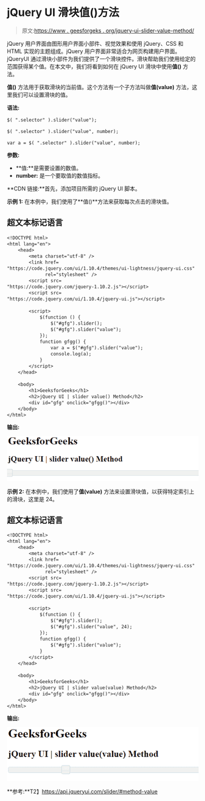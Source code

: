 # jQuery UI 滑块值()方法

> 原文:[https://www . geesforgeks . org/jquery-ui-slider-value-method/](https://www.geeksforgeeks.org/jquery-ui-slider-value-method/)

jQuery 用户界面由图形用户界面小部件、视觉效果和使用 jQuery、CSS 和 HTML 实现的主题组成。jQuery 用户界面非常适合为网页构建用户界面。jQueryUI 通过滑块小部件为我们提供了一个滑块控件。滑块帮助我们使用给定的范围获得某个值。在本文中，我们将看到如何在 jQuery UI 滑块中使用**值()** 方法。

**值()** 方法用于获取滑块的当前值。这个方法有一个子方法叫做**值(value)** 方法，这里我们可以设置滑块的值。

**语法:**

```
$( ".selector" ).slider("value");
```

```
$( ".selector" ).slider("value", number);
```

```
var a = $( ".selector" ).slider("value", number);
```

**参数:**

*   **值:**是需要设置的数值。
*   **number:** 是一个要取值的数值指标。

**CDN 链接:**首先，添加项目所需的 jQuery UI 脚本。

> <link href="“https://code.jquery.com/ui/1.10.4/themes/ui-lightness/jquery-ui.css”" rel="“stylesheet”">

**示例 1:** 在本例中，我们使用了**值()**方法来获取每次点击的滑块值。

## 超文本标记语言

```
<!DOCTYPE html>
<html lang="en">
    <head>
        <meta charset="utf-8" />
        <link href=
"https://code.jquery.com/ui/1.10.4/themes/ui-lightness/jquery-ui.css" 
              rel="stylesheet" />
        <script src=
"https://code.jquery.com/jquery-1.10.2.js"></script>
        <script src=
"https://code.jquery.com/ui/1.10.4/jquery-ui.js"></script>

        <script>
            $(function () {
                $("#gfg").slider();
                $("#gfg").slider("value");
            });
            function gfgg() {
                var a = $("#gfg").slider("value");
                console.log(a);
            }
        </script>
    </head>

    <body>
        <h1>GeeksforGeeks</h1>
        <h2>jQuery UI | slider value() Method</h2>
        <div id="gfg" onclick="gfgg()"></div>
    </body>
</html>
```

**输出:**

![](img/7aa97924c33dfef05aca41a3ce67d3e7.png)

**示例 2:** 在本例中，我们使用了**值(value)** 方法来设置滑块值，以获得特定索引上的滑块，这里是 24。

## 超文本标记语言

```
<!DOCTYPE html>
<html lang="en">
    <head>
        <meta charset="utf-8" />
        <link href=
"https://code.jquery.com/ui/1.10.4/themes/ui-lightness/jquery-ui.css" 
              rel="stylesheet" />
        <script src=
"https://code.jquery.com/jquery-1.10.2.js"></script>
        <script src=
"https://code.jquery.com/ui/1.10.4/jquery-ui.js"></script>

        <script>
            $(function () {
                $("#gfg").slider();
                $("#gfg").slider("value", 24);
            });
            function gfgg() {
                $("#gfg").slider("value");
            }
        </script>
    </head>

    <body>
        <h1>GeeksforGeeks</h1>
        <h2>jQuery UI | slider value(value) Method</h2>
        <div id="gfg" onclick="gfgg()"></div>
    </body>
</html>
```

**输出:**

![](img/4c7c8b174b6d0e1425c9cb46a7841a06.png)

**参考:**T2】https://api.jqueryui.com/slider/#method-value